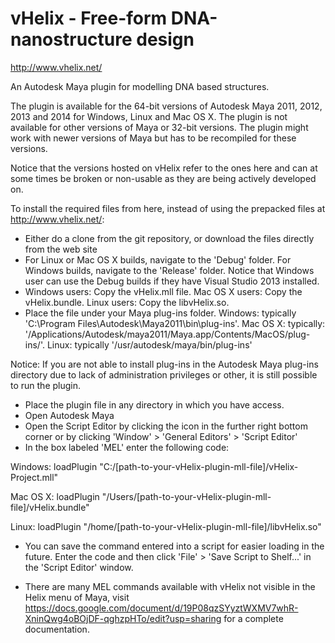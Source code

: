 vHelix - Free-form DNA-nanostructure design
======
http://www.vhelix.net/

An Autodesk Maya plugin for modelling DNA based structures.

The plugin is available for the 64-bit versions of Autodesk Maya 2011, 2012, 2013 and 2014 for Windows, Linux and Mac OS X. The plugin is not available for other versions of Maya or 32-bit versions. The plugin might work with newer versions of Maya but has to be recompiled for these versions.

Notice that the versions hosted on vHelix refer to the ones here and can at some times be broken or non-usable as they are being actively developed on.

To install the required files from here, instead of using the prepacked files at http://www.vhelix.net/:
* Either do a clone from the git repository, or download the files directly from the web site
* For Linux or Mac OS X builds, navigate to the 'Debug' folder. For Windows builds, navigate to the 'Release' folder. Notice that Windows user can use the Debug builds if they have Visual Studio 2013 installed.
* Windows users: Copy the vHelix.mll file. Mac OS X users: Copy the vHelix.bundle. Linux users: Copy the libvHelix.so.
* Place the file under your Maya plug-ins folder. Windows: typically 'C:\Program Files\Autodesk\Maya2011\bin\plug-ins'. Mac OS X: typically: '/Applications/Autodesk/maya2011/Maya.app/Contents/MacOS/plug-ins/'. Linux: typically '/usr/autodesk/maya/bin/plug-ins'

Notice: If you are not able to install plug-ins in the Autodesk Maya plug-ins directory due to lack of administration privileges or other, it is still possible to run the plugin.
* Place the plugin file in any directory in which you have access.
* Open Autodesk Maya
* Open the Script Editor by clicking the icon in the further right bottom corner or by clicking 'Window' > 'General Editors' > 'Script Editor'
* In the box labeled 'MEL' enter the following code:

Windows:
loadPlugin "C:/[path-to-your-vHelix-plugin-mll-file]/vHelix-Project.mll"

Mac OS X:
loadPlugin "/Users/[path-to-your-vHelix-plugin-mll-file]/vHelix.bundle"

Linux:
loadPlugin "/home/[path-to-your-vHelix-plugin-mll-file]/libvHelix.so"

* You can save the command entered into a script for easier loading in the future. Enter the code and then click 'File' > 'Save Script to Shelf...' in the 'Script Editor' window.

* There are many MEL commands available with vHelix not visible in the Helix menu of Maya, visit https://docs.google.com/document/d/19P08qzSYyztWXMV7whR-XninQwg4oBOjDF-qghzpHTo/edit?usp=sharing for a complete documentation.